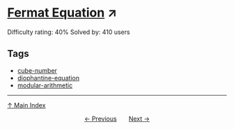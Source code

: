 # [Fermat Equation](https://projecteuler.net/problem=753) ↗️

Difficulty rating: 40%
Solved by: 410 users
## Tags

- [cube-number](../tags/cube-number.md)
- [diophantine-equation](../tags/diophantine-equation.md)
- [modular-arithmetic](../tags/modular-arithmetic.md)



---

[↑ Main Index](../README.md)


<div align=center><a href='752.md'>← Previous</a> &nbsp;&nbsp; &nbsp;&nbsp;  <a href='754.md'>Next →</a></div>

